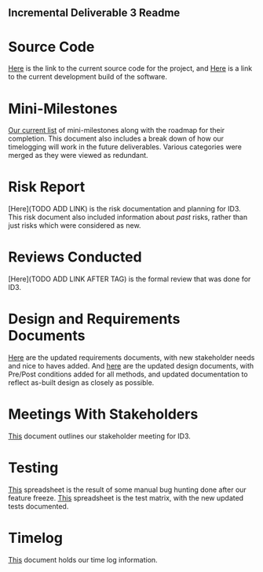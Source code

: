 ## Incremental Deliverable 3 Readme

# Source Code

[Here](https://github.com/UniversityOfSaskatchewanCMPT371/term-project-fall2019-team-2/tree/ID3/src) is the link to the current source code for the project, and [Here](https://dev.braunson.me/) is a link to the current development build of the software.

# Mini-Milestones

[Our current list](https://github.com/UniversityOfSaskatchewanCMPT371/term-project-fall2019-team-2/tree/ID3/documents/ID3/ID3%20Mini%20Milestones.pdf) of mini-milestones along with the roadmap for their completion.  This document also includes a break down of how our timelogging will work in the future deliverables.  Various categories were merged as they were viewed as redundant.

# Risk Report

[Here](TODO ADD LINK) is the risk documentation and planning for ID3. This risk document also included information about *past* risks, rather than just risks which were considered as new.

# Reviews Conducted

[Here](TODO ADD LINK AFTER TAG) is the formal review that was done for ID3.  

# Design and Requirements Documents

[Here](https://github.com/UniversityOfSaskatchewanCMPT371/term-project-fall2019-team-2/tree/ID3/documents/ID3/ID3%20Requirements%20Revisions.pdf) are the updated requirements documents, with new stakeholder needs and nice to haves added.  And [here](https://github.com/UniversityOfSaskatchewanCMPT371/term-project-fall2019-team-2/tree/ID3/documents/ID3/ID3%20Design%20Revisions.pdf) are the updated design documents, with Pre/Post conditions added for all methods, and updated documentation to reflect as-built design as closely as possible.

# Meetings With Stakeholders

[This](https://github.com/UniversityOfSaskatchewanCMPT371/term-project-fall2019-team-2/tree/ID3/documents/ID3/stakeholder11.2.md) document outlines our stakeholder meeting for ID3. 

# Testing

[This](https://docs.google.com/spreadsheets/d/12vy-1gQfcwR33prfGowxQvH6npkmUBBFCrHuZndAZkY/edit#gid=0) spreadsheet is the result of some manual bug hunting done after our feature freeze. [This](https://docs.google.com/spreadsheets/d/1ZnNRrXKV4FqdfMf8I6ga-5IDUYAZFbtIXiw5_pEGHTY/edit#gid=0) spreadsheet is the test matrix, with the new updated tests documented.

# Timelog

[This](https://docs.google.com/spreadsheets/d/1NQE-0Cl15hqOMuEmQf0g8BnSgYWp-6AZVLhdm_tuwbE/edit#gid=688492208) document holds our time log information.

